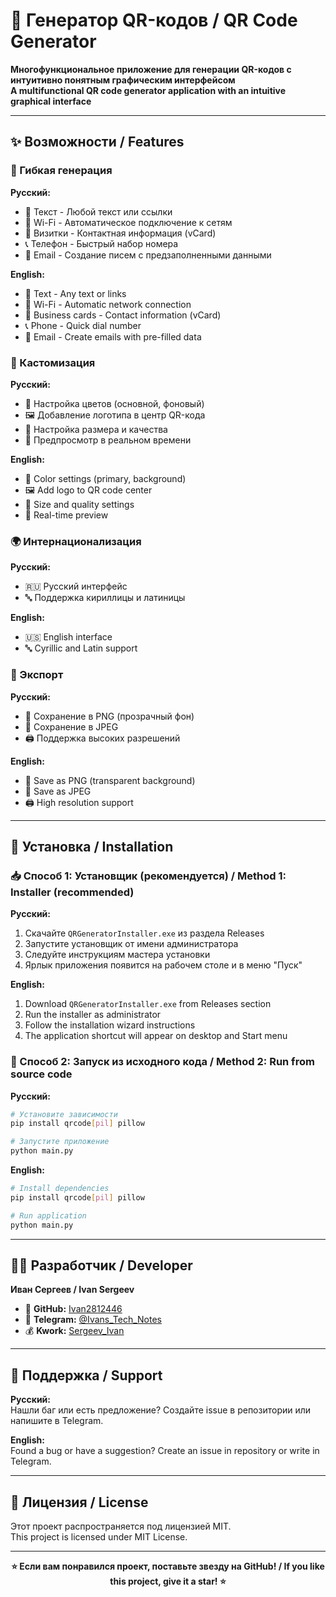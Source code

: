 # 🎯 Генератор QR-кодов / QR Code Generator

**Многофункциональное приложение для генерации QR-кодов с интуитивно понятным графическим интерфейсом**  
**A multifunctional QR code generator application with an intuitive graphical interface**

---

## ✨ Возможности / Features

### 🎨 Гибкая генерация
**Русский:**
- 📝 Текст - Любой текст или ссылки
- 📶 Wi-Fi - Автоматическое подключение к сетям
- 👤 Визитки - Контактная информация (vCard)
- 📞 Телефон - Быстрый набор номера
- 📧 Email - Создание писем с предзаполненными данными

**English:**
- 📝 Text - Any text or links
- 📶 Wi-Fi - Automatic network connection
- 👤 Business cards - Contact information (vCard)
- 📞 Phone - Quick dial number
- 📧 Email - Create emails with pre-filled data

### 💅 Кастомизация
**Русский:**
- 🎨 Настройка цветов (основной, фоновый)
- 🖼️ Добавление логотипа в центр QR-кода
- 📏 Настройка размера и качества
- 👀 Предпросмотр в реальном времени

**English:**
- 🎨 Color settings (primary, background)
- 🖼️ Add logo to QR code center
- 📏 Size and quality settings
- 👀 Real-time preview

### 🌍 Интернационализация
**Русский:**
- 🇷🇺 Русский интерфейс
- 🔤 Поддержка кириллицы и латиницы

**English:**
- 🇺🇸 English interface
- 🔤 Cyrillic and Latin support

### 💾 Экспорт
**Русский:**
- 📁 Сохранение в PNG (прозрачный фон)
- 📁 Сохранение в JPEG
- 🖨️ Поддержка высоких разрешений

**English:**
- 📁 Save as PNG (transparent background)
- 📁 Save as JPEG
- 🖨️ High resolution support

---

## 🚀 Установка / Installation

### 📥 Способ 1: Установщик (рекомендуется) / Method 1: Installer (recommended)

**Русский:**
1. Скачайте `QRGeneratorInstaller.exe` из раздела Releases
2. Запустите установщик от имени администратора
3. Следуйте инструкциям мастера установки
4. Ярлык приложения появится на рабочем столе и в меню "Пуск"

**English:**
1. Download `QRGeneratorInstaller.exe` from Releases section
2. Run the installer as administrator
3. Follow the installation wizard instructions
4. The application shortcut will appear on desktop and Start menu

### 🐍 Способ 2: Запуск из исходного кода / Method 2: Run from source code

**Русский:**
```bash
# Установите зависимости
pip install qrcode[pil] pillow

# Запустите приложение
python main.py
```

**English:**
```bash
# Install dependencies
pip install qrcode[pil] pillow

# Run application
python main.py
```

---

## 👨‍💻 Разработчик / Developer

**Иван Сергеев / Ivan Sergeev**

- 💼 **GitHub:** [Ivan2812446](https://github.com/Ivan2812446)
- 📝 **Telegram:** [@Ivans_Tech_Notes](https://t.me/Ivans_Tech_Notes)
- 💰 **Kwork:** [Sergeev_Ivan](https://kwork.ru/user/Sergeev_Ivan)

---

## 🤝 Поддержка / Support

**Русский:**  
Нашли баг или есть предложение? Создайте issue в репозитории или напишите в Telegram.

**English:**  
Found a bug or have a suggestion? Create an issue in repository or write in Telegram.

---

## 📄 Лицензия / License

Этот проект распространяется под лицензией MIT.  
This project is licensed under MIT License.

---

<div align="center">

**⭐ Если вам понравился проект, поставьте звезду на GitHub! / If you like this project, give it a star! ⭐**

</div>
